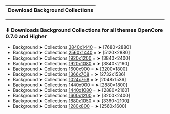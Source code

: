 Download Background Collections|
:----|


---

### ⬇︎ Downloads Background Collections for all themes OpenCore 0.7.0 and Higher
- Background ➤ Collections [3840x1440](https://github.com/chris1111/My-Simple-OC-Themes/releases/tag/Background-7680x2880) = ➤ [7680×2880]
- Background ➤ Collections [2560x1440](https://github.com/chris1111/My-Simple-OC-Themes/releases/tag/Background-2560x1440) = ➤ [5120×2880]
- Background ➤ Collections [1920x1200](https://github.com/chris1111/My-Simple-OC-Themes/releases/tag/Background-1920x1200) = ➤ [3840×2400]
- Background ➤ Collections [1920x1080](https://github.com/chris1111/My-Simple-OC-Themes/releases/tag/Background-1920x1080) = ➤ [3840×2160]
- Background ➤ Collections [1600x900](https://github.com/chris1111/My-Simple-OC-Themes/releases/tag/Background-1600x900)  = ➤ [3200×1800]
- Background ➤ Collections [1366x768](https://github.com/chris1111/My-Simple-OC-Themes/releases/tag/Background-1366x768) = ➤ [2732x1536]
- Background ➤ Collections [1024x768](https://github.com/chris1111/My-Simple-OC-Themes/releases/tag/Background-1024x768) = ➤ [2048x1536]
- Background ➤ Collections [1440x900](https://github.com/chris1111/My-Simple-OC-Themes/releases/tag/Background-1440x900) = ➤ [2880×1800]
- Background ➤ Collections [1440x1080](https://github.com/chris1111/My-Simple-OC-Themes/releases/tag/Background-1440x1080) = ➤ [2880×2160]
- Background ➤ Collections [1600x1200](https://github.com/chris1111/My-Simple-OC-Themes/releases/tag/Background-1600x1200) = ➤ [3200×2400]
- Background ➤ Collections [1680x1050](https://github.com/chris1111/My-Simple-OC-Themes/releases/tag/Background-1680x1050) = ➤ [3360×2100]
- Background ➤ Collections [1280x800](https://github.com/chris1111/My-Simple-OC-Themes/releases/tag/Background-1280x800) = ➤ [2560x1600]

